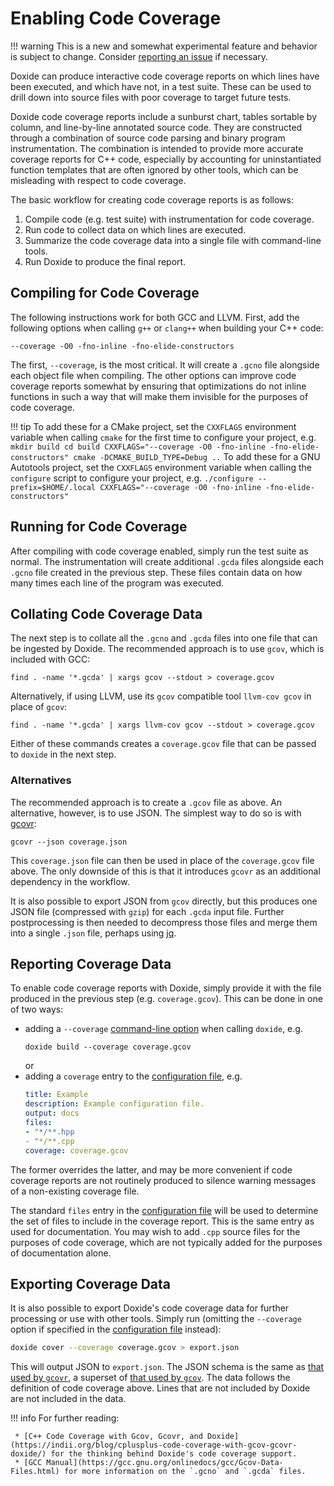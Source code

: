 # Enabling Code Coverage

!!! warning
    This is a new and somewhat experimental feature and behavior is subject to change. Consider [reporting an issue](https://github.com/lawmurray/doxide/issues) if necessary.

Doxide can produce interactive code coverage reports on which lines have been executed, and which have not, in a test suite. These can be used to drill down into source files with poor coverage to target future tests.

Doxide code coverage reports include a sunburst chart, tables sortable by column, and line-by-line annotated source code. They are constructed through a combination of source code parsing and binary program instrumentation. The combination is intended to provide more accurate coverage reports for C++ code, especially by accounting for uninstantiated function templates that are often ignored by other tools, which can be misleading with respect to code coverage.

The basic workflow for creating code coverage reports is as follows:

1. Compile code (e.g. test suite) with instrumentation for code coverage.
2. Run code to collect data on which lines are executed.
3. Summarize the code coverage data into a single file with command-line tools.
4. Run Doxide to produce the final report.

## Compiling for Code Coverage

The following instructions work for both GCC and LLVM. First, add the following options when calling `g++` or `clang++` when building your C++ code:
```
--coverage -O0 -fno-inline -fno-elide-constructors
```
The first, `--coverage`, is the most critical. It will create a `.gcno` file alongside each object file when compiling. The other options can improve code coverage reports somewhat by ensuring that optimizations do not inline functions in such a way that will make them invisible for the purposes of code coverage.

!!! tip
    To add these for a CMake project, set the `CXXFLAGS` environment variable when calling `cmake` for the first time to configure your project, e.g.
    ```
    mkdir build
    cd build
    CXXFLAGS="--coverage -O0 -fno-inline -fno-elide-constructors" cmake -DCMAKE_BUILD_TYPE=Debug ..
    ```
    To add these for a GNU Autotools project, set the `CXXFLAGS` environment variable when calling the `configure` script to configure your project, e.g.
    ```
    ./configure --prefix=$HOME/.local CXXFLAGS="--coverage -O0 -fno-inline -fno-elide-constructors"
    ```

## Running for Code Coverage

After compiling with code coverage enabled, simply run the test suite as normal. The instrumentation will create additional `.gcda` files alongside each `.gcno` file created in the previous step. These files contain data on how many times each line of the program was executed.


## Collating Code Coverage Data

The next step is to collate all the `.gcno` and `.gcda` files into one file that can be ingested by Doxide. The recommended approach is to use `gcov`, which is included with GCC:
```
find . -name '*.gcda' | xargs gcov --stdout > coverage.gcov
```
Alternatively, if using LLVM, use its `gcov` compatible tool `llvm-cov gcov` in place of `gcov`:
```
find . -name '*.gcda' | xargs llvm-cov gcov --stdout > coverage.gcov
```
Either of these commands creates a `coverage.gcov` file that can be passed to `doxide` in the next step.

### Alternatives

The recommended approach is to create a `.gcov` file as above. An alternative, however, is to use JSON. The simplest way to do so is with [gcovr](https://gcovr.com):
```
gcovr --json coverage.json
```
This `coverage.json` file can then be used in place of the `coverage.gcov` file above. The only downside of this is that it introduces `gcovr` as an additional dependency in the workflow.

It is also possible to export JSON from `gcov` directly, but this produces one JSON file (compressed with `gzip`) for each `.gcda` input file. Further postprocessing is then needed to decompress those files and merge them into a single `.json` file, perhaps using [jq](https://jqlang.github.io/jq/).


## Reporting Coverage Data

To enable code coverage reports with Doxide, simply provide it with the file produced in the previous step (e.g. `coverage.gcov`). This can be done in one of two ways:

 * adding a `--coverage` [command-line option](command-line.md) when calling `doxide`, e.g.
   ```
   doxide build --coverage coverage.gcov
   ```
   or
 * adding a `coverage` entry to the [configuration file](configuring.md), e.g.
   ```yaml
   title: Example
   description: Example configuration file.
   output: docs
   files:
   - "*/**.hpp
   - "*/**.cpp
   coverage: coverage.gcov
   ```

The former overrides the latter, and may be more convenient if code coverage reports are not routinely produced to silence warning messages of a non-existing coverage file.

The standard `files` entry in the [configuration file](configuring.md) will be used to determine the set of files to include in the coverage report. This is the same entry as used for documentation. You may wish to add `.cpp` source files for the purposes of code coverage, which are not typically added for the purposes of documentation alone.


## Exporting Coverage Data

It is also possible to export Doxide's code coverage data for further processing or use with other tools. Simply run (omitting the `--coverage` option if specified in the [configuration file](configuring.md) instead):
```bash
doxide cover --coverage coverage.gcov > export.json
```
This will output JSON to `export.json`. The JSON schema is the same as [that used by `gcovr`](https://gcovr.com/en/stable/output/json.html), a superset of [that used by `gcov`](https://gcc.gnu.org/onlinedocs/gcc/Invoking-Gcov.html#Invoking-Gcov). The data follows the definition of code coverage above. Lines that are not included by Doxide are not included in the data.

!!! info
    For further reading:
    
     * [C++ Code Coverage with Gcov, Gcovr, and Doxide](https://indii.org/blog/cplusplus-code-coverage-with-gcov-gcovr-doxide/) for the thinking behind Doxide's code coverage support.
     * [GCC Manual](https://gcc.gnu.org/onlinedocs/gcc/Gcov-Data-Files.html) for more information on the `.gcno` and `.gcda` files.
